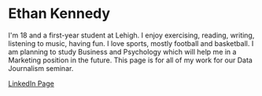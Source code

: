 # Ethan Kennedy 



I'm 18 and a first-year student at Lehigh. I enjoy exercising, reading, writing, listening to music, having fun. I love sports, mostly football and basketball. I am planning to study Business and Psychology which will help me in a Marketing position in the future. This page is for all of my work for our Data Journalism seminar. 


[LinkedIn Page](https://www.linkedin.com/in/ethan-kennedy-1b65741b2/)
